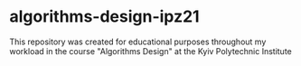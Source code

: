 # algorithms-design-ipz21
This repository was created for educational purposes throughout my workload in the course "Algorithms Design" at the Kyiv Polytechnic Institute
